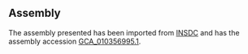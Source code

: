 
Assembly
--------

The assembly presented has been imported from 
[INSDC](http://www.insdc.org) and has the assembly accession
[GCA\_010356995.1](http://www.ebi.ac.uk/ena/data/view/GCA_010356995.1).


